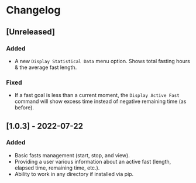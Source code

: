 # Changelog

## [Unreleased]

### Added

* A new `Display Statistical Data` menu option. Shows total fasting hours & the average fast length.

### Fixed

* If a fast goal is less than a current moment, the `Display Active Fast` command will show excess time instead of negative remaining time (as before).

## [1.0.3] - 2022-07-22

### Added

* Basic fasts management (start, stop, and view).
* Providing a user various information about an active fast (length, elapsed time, remaining time, etc.).
* Ability to work in any directory if installed via pip.
